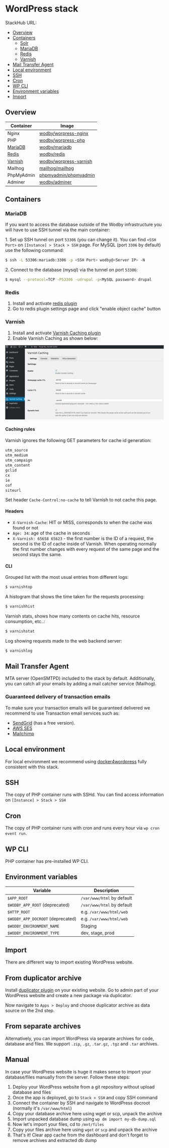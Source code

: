 # WordPress stack

StackHub URL: 

* [Overview](#overview)
* [Containers](#containers)
  * [Solr](#solr)
  * [MariaDB](#mariadb)
  * [Redis](#redis)
  * [Varnish](#varnish)
* [Mail Transfer Agent](#mail-transfer-agent)
* [Local environment](#local-environment)
* [SSH](#ssh)
* [Cron](#cron)
* [WP CLI](#wp-cli)
* [Environment variables](#environment-variables)
* [Import](#import)

## Overview

[wodby/worpress-nginx]: https://github.com/wodby/worpress-nginx
[wodby/worpress-php]: https://github.com/wodby/worpress-php
[wodby/mariadb]: https://github.com/wodby/mariadb
[wodby/redis]: https://github.com/wodby/redis
[wodby/worpress-varnish]: https://github.com/wodby/worpress-varnish
[wodby/adminer]: https://github.com/wodby/adminer
[phpmyadmin/phpmyadmin]: https://hub.docker.com/r/phpmyadmin/phpmyadmin
[mailhog/mailhog]: https://hub.docker.com/r/mailhog/mailhog

| Container | Image |
| --------- | ----------- |
| Nginx | [wodby/worpress-nginx] |
| PHP | [wodby/worpress-php] |
| [MariaDB](#mariadb) | [wodby/mariadb] |
| [Redis](#redis) | [wodby/redis] |
| [Varnish](#varnish) | [wodby/worpress-varnish] |
| Mailhog | [mailhog/mailhog] |
| PhpMyAdmin | [phpmyadmin/phpmyadmin] |
| Adminer | [wodby/adminer] |

## Containers

### MariaDB

If you want to access the database outside of the Wodby infrastructure you will have to use SSH tunnel via the main container:

1\. Set up SSH tunnel on port `53306` (you can change it). You can find `<SSH Port>` on `[Instance] > Stack > SSH` page. For MySQL (port `3306` by default) use the following command:

```bash
$ ssh -L 53306:mariadb:3306 -p <SSH Port> wodby@<Server IP> -N
```

2\. Connect to the database (mysql) via the tunnel on port `53306`:

```bash
$ mysql --protocol=TCP -P53306 -udrupal -p<MySQL password> drupal
```

### Redis

1. Install and activate <a href="https://wordpress.org/plugins/redis-cache/" target="_blank">redis plugin</a>
2. Go to redis plugin settings page and click "enable object cache" button

### Varnish

1. Install and activate <a href="https://wordpress.org/plugins/vcaching/" target="_blank">Varnish Caching plugin</a>
2. Enable Varnish Caching as shown below:

![](_images/wp-varnish-caching.png)

#### Caching rules

Varnish ignores the following GET parameters for cache id generation:

```
utm_source
utm_medium
utm_campaign
utm_content
gclid
cx
ie
cof
siteurl
```

Set header `Cache-Control:no-cache` to tell Varnish to not cache this page.

#### Headers

* `X-Varnish-Cache`: HIT or MISS, corresponds to when the cache was found or not
* `Age: 34`: age of the cache in seconds
* `X-Varnish: 65658 65623` - the first number is the ID of a request, the second is the ID of cache inside of Varnish. When operating normally the first number changes with every request of the same page and the second stays the same.

#### CLI

Grouped list with the most usual entries from different logs:
```bash
$ varnishtop
```

A histogram that shows the time taken for the requests processing:
```bash
$ varnishhist
```

Varnish stats, shows how many contents on cache hits, resource consumption, etc..:
```bash
$ varnishstat
```

Log showing requests made to the web backend server:
```bash
$ varnishlog
```

## Mail Transfer Agent

MTA server (OpenSMTPD) included to the stack by default. Additionally, you can catch all your emails by adding a mail catcher service (Mailhog).

### Guaranteed delivery of transaction emails

To make sure your transaction emails will be guaranteed delivered we recommend to use Transaction email services such as:

* <a href="http://sendgrid.com/" target="_blank">SendGrid</a> (has a free version). 
* <a href="https://aws.amazon.com/ses/" target="_blank">AWS SES</a>
* <a href="http://mailchimp.com/" target="_blank">Mailchimp</a>

## Local environment

For local environment we recommend using [docker4wordpress](https://github.com/wodby/docker4wordpress) fully consistent with this stack.

## SSH

The copy of PHP container runs with SSHd. You can find access information on `[Instance] > Stack > SSH`

## Cron

The copy of PHP container runs with cron and runs every hour via `wp cron event run`.

## WP CLI

PHP container has pre-installed WP CLI. 

## Environment variables

| Variable  | Description |
| --------- | ----------- |
| `$APP_ROOT`                       | `/var/www/html` by default |
| `$WODBY_APP_ROOT` (deprecated)    | `/var/www/html` by default |
| `$HTTP_ROOT`                      | e.g. `/var/www/html/web`   |
| `$WODBY_APP_DOCROOT` (deprecated) | e.g. `/var/www/html/web`   |
| `$WODBY_ENVIRONMENT_NAME`         | Staging                    |
| `$WODBY_ENVIRONMENT_TYPE`         | dev, stage, prod           |

## Import

There are different way to import existing WordPress website.

## From duplicator archive

Install <a href="https://wordpress.org/plugins/duplicator/" target="_blank">duplicator plugin</a> on your existing website. Go to admin part of your WordPress website and create a new package via duplicator.

Now navigate to `Apps > Deploy` and choose duplicator archive as data source on the 2nd step.

## From separate archives

Alternatively, you can import WordPress via separate archives for code, database and files. We support `.zip`, `.gz`, `.tar.gz`, `.tgz` and `.tar` archives.

## Manual

In case your WordPress website is huge it makes sense to import your database/files manually from the server. Follow these steps:

1. Deploy your WordPress website from a git repository without upload database and files
2. Once the app is deployed, go to `Stack > SSH` and copy SSH command
3. Connect the container by SSH and navigate to WordPress docroot (normally it's `/var/www/html`)
4. Copy your database archive here using wget or scp, unpack the archive
5. Import unpacked database dump using `wp dm import my-db-dump.sql`
6. Now let's import your files, cd to `/mnt/files`
7. Copy your files archive here using `wget` or `scp` and unpack the archive
8. That's it! Clear app cache from the dashboard and don't forget to remove archives and extracted db dump
